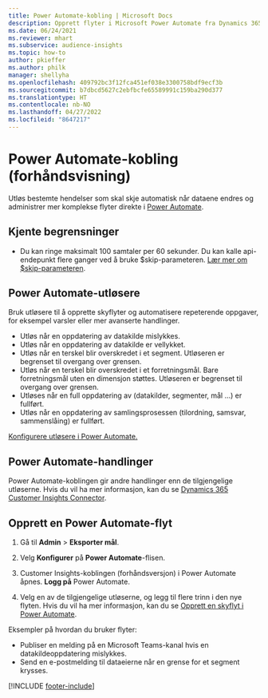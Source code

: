 ```yaml
---
title: Power Automate-kobling | Microsoft Docs
description: Opprett flyter i Microsoft Power Automate fra Dynamics 365 Customer Insights.
ms.date: 06/24/2021
ms.reviewer: mhart
ms.subservice: audience-insights
ms.topic: how-to
author: pkieffer
ms.author: philk
manager: shellyha
ms.openlocfilehash: 409792bc3f12fca451ef038e3300758bdf9ecf3b
ms.sourcegitcommit: b7dbcd5627c2ebfbcfe65589991c159ba290d377
ms.translationtype: HT
ms.contentlocale: nb-NO
ms.lasthandoff: 04/27/2022
ms.locfileid: "8647217"
---
```

# <a name="power-automate-connector-preview"></a>Power Automate-kobling (forhåndsvisning)

Utløs bestemte hendelser som skal skje automatisk når dataene endres og administrer mer komplekse flyter direkte i [Power Automate](https://flow.microsoft.com/).

## <a name="known-limitations"></a>Kjente begrensninger

- Du kan ringe maksimalt 100 samtaler per 60 sekunder. Du kan kalle api-endepunkt flere ganger ved å bruke $skip-parameteren. [Lær mer om $skip-parameteren](/connectors/customerinsights/#get-items-from-an-entity).

## <a name="power-automate-triggers"></a>Power Automate-utløsere

Bruk utløsere til å opprette skyflyter og automatisere repeterende oppgaver, for eksempel varsler eller mer avanserte handlinger. 

- Utløs når en oppdatering av datakilde mislykkes. 
- Utløs når en oppdatering av datakilde er vellykket.
- Utløs når en terskel blir overskredet i et segment. Utløseren er begrenset til overgang over grensen.
- Utløs når en terskel blir overskredet i et forretningsmål. Bare forretningsmål uten en dimensjon støttes. Utløseren er begrenset til overgang over grensen.
- Utløses når en full oppdatering av (datakilder, segmenter, mål ...) er fullført.
- Utløs når en oppdatering av samlingsprosessen (tilordning, samsvar, sammenslåing) er fullført.

[Konfigurere utløsere i Power Automate.](https://flow.microsoft.com/connectors/shared_customerinsights/dynamics-365-customer-insights-connector/)

## <a name="power-automate-actions"></a>Power Automate-handlinger

Power Automate-koblingen gir andre handlinger enn de tilgjengelige utløserne. Hvis du vil ha mer informasjon, kan du se [Dynamics 365 Customer Insights Connector](/connectors/customerinsights/).

## <a name="create-a-power-automate-flow"></a>Opprett en Power Automate-flyt

1. Gå til **Admin** > **Eksporter mål**.

1. Velg **Konfigurer** på **Power Automate**-flisen.

1. Customer Insights-koblingen (forhåndsversjon) i Power Automate åpnes. **Logg på** Power Automate.

1. Velg en av de tilgjengelige utløserne, og legg til flere trinn i den nye flyten. Hvis du vil ha mer informasjon, kan du se [Opprett en skyflyt i Power Automate](/power-automate/get-started-logic-flow).

Eksempler på hvordan du bruker flyter: 
- Publiser en melding på en Microsoft Teams-kanal hvis en datakildeoppdatering mislykkes. 
- Send en e-postmelding til dataeierne når en grense for et segment krysses.



[!INCLUDE [footer-include](includes/footer-banner.md)]
